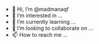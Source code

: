 - 👋 Hi, I’m @madmanaqf
- 👀 I’m interested in ...
- 🌱 I’m currently learning ...
- 💞️ I’m looking to collaborate on ...
- 📫 How to reach me ...

<!---
madmanaqf/madmanaqf is a ✨ special ✨ repository because its `README.md` (this file) appears on your GitHub profile.
You can click the Preview link to take a look at your changes.
--->
